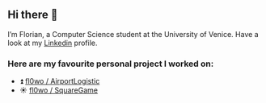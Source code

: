 ## Hi there 👋

I’m Florian, a Computer Science student at the University of Venice.
Have a look at my [Linkedin](https://www.linkedin.com/in/florian-sabani/) profile.
### Here are my favourite personal project I worked on:

- ⏫ [fl0wo / AirportLogistic](https://github.com/fl0wo/AirportLogistic)
- ☀️ [fl0wo / SquareGame](https://github.com/fl0wo/SquareGame)
